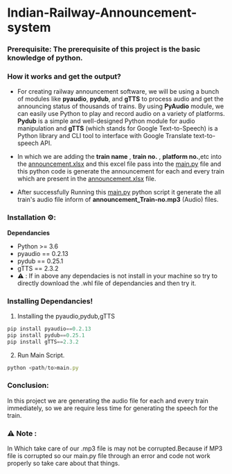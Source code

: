 # Indian-Railway-Announcement-system

### Prerequisite: The prerequisite of this project is the basic knowledge of python.

### How it works and get the output?
- For creating railway announcement software, we will be using a bunch of modules like **pyaudio**, **pydub**, and **gTTS** to process audio and get the announcing status of thousands of trains. By using **PyAudio** module, we can easily use Python to play and record audio on a variety of platforms. **Pydub** is a simple and well-designed Python module for audio manipulation and **gTTS** (which stands for Google Text-to-Speech) is a Python library and CLI tool to interface with Google Translate text-to-speech API.

- In which we are adding the **train name** , **train no.** , **platform no.**,etc into the [announcement.xlsx][identifier] and this excel file pass into the [main.py][idetifier2] file and this python code is generate the announcement for each and every train which are present in the [announcement.xlsx][identifier] file.

- After successfully Running this [main.py][idetifier2] python script it generate the all train's audio file inform of **announcement_Train-no.mp3** (Audio) files. 

[identifier]:https://github.com/Datastar07/Railway-Announcement-system/blob/main/annoucment.xlsx
[idetifier2]:https://github.com/Datastar07/Railway-Announcement-system/blob/main/main.py

### Installation ⚙️:
**Dependancies**
- Python >= 3.6
- pyaudio == 0.2.13
- pydub == 0.25.1
- gTTS == 2.3.2
- ⚠️ : If in above any dependacies is not install in your machine so try to directly download the .whl file of dependancies and then try it.

### Installing Dependancies!
1. Installing the pyaudio,pydub,gTTS
```javascript
pip install pyaudio==0.2.13
pip install pydub==0.25.1
pip install gTTS==2.3.2
```
2. Run Main Script.
```javascript
python <path/to>main.py
```

### Conclusion:
In this project we are generating the audio file for each and every train immediately, so we are require less time for generating the speech for the train.

### ⚠️ Note :
In Which take care of our .mp3 file is may not be corrupted.Because if MP3 file is corrupted so our main.py file through an error and code not work properly so take care about that things.
